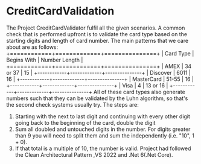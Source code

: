 # CreditCardValidation

The Project CreditCardValidator fulfil all the given scenarios.
A common check that is performed upfront is to validate the card type based on the starting digits and length of card number. The main patterns that we care about are as follows:
+============+=============+===============+
| Card Type  | Begins With | Number Length |
+============+=============+===============+
| AMEX       | 34 or 37    | 15            |
+------------+-------------+---------------+
| Discover   | 6011        | 16            |
+------------+-------------+---------------+
| MasterCard | 51-55       | 16            |
+------------+-------------+---------------+
| Visa       | 4           | 13 or 16      |
+------------+-------------+---------------+
All of these card types also generate numbers such that they can be validated by the Luhn algorithm, so that's the second check systems usually try. The steps are:
1.	Starting with the next to last digit and continuing with every other digit going back to the beginning of the card, double the digit
2.	Sum all doubled and untouched digits in the number. For digits greater than 9 you will need to split them and sum the independently (i.e. "10", 1 + 0).
3.	If that total is a multiple of 10, the number is valid.
Project had followed the Clean Architectural Pattern ,VS 2022 and .Net 6(.Net Core).

